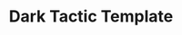 ---
layout: tactic

title:  "Dark Tactic Template"
tags: template
t-sort: "Dark Tactic"
t-type: "Unsustainable Pattern"
categories: templates
t-description: "Description of how to execute and apply the tactic to the related artifact"
t-participant: "The participant applying the tactic"
t-artifact: "The (software) artifact the tactic should be applied to"
t-context: "The context in which the artifact is considered"
t-feature: "The feature of the artifact"
t-intent: "The intent or goal of this tactic"
t-intentmeasure: "The metric used to measure the impact and/or the actual measured impact on the artifact after applying the tactic"
t-countermeasure: "How to counter this unsustainable pattern"
t-source: "The source of this tactic definition"
t-source-doi: "the DOI of the source"
t-diagram: "template_dark_tactic.png"
---